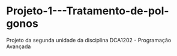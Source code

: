 # Projeto-1---Tratamento-de-pol-gonos
Projeto da segunda unidade da disciplina DCA1202 - Programação Avançada
